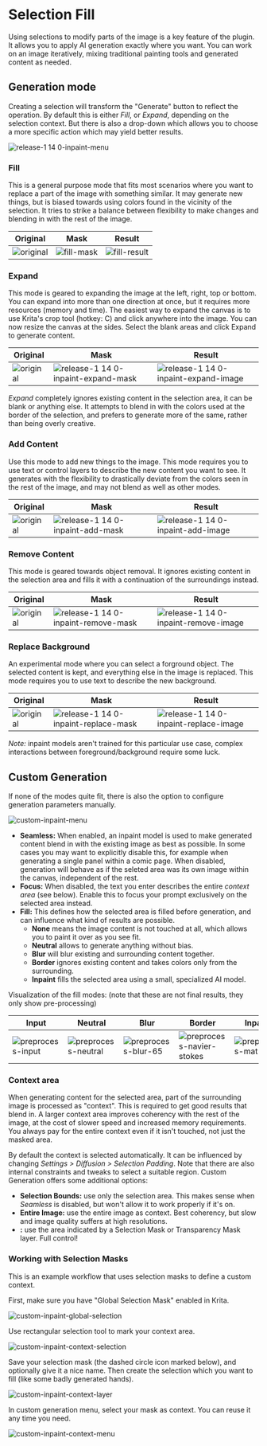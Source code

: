 # Selection Fill

Using selections to modify parts of the image is a key feature of the plugin. It allows you to apply AI generation exactly where
you want. You can work on an image iteratively, mixing traditional painting tools and generated content as needed.

## Generation mode

Creating a selection will transform the "Generate" button to reflect the operation.
By default this is either _Fill_, or _Expand_, depending on the selection context.
But there is also a drop-down which allows you to choose a more specific action which
may yield better results.

![release-1 14 0-inpaint-menu](https://github.com/Acly/krita-ai-diffusion/assets/6485914/67247461-3712-4fa4-bd8b-eb346578f1bb)

### Fill

This is a general purpose mode that fits most scenarios where you want to replace a part of the image with something
similar. It may generate new things, but is biased towards using colors found in the vicinity of the selection.
It tries to strike a balance between flexibility to make changes and blending in with the rest of the image.

| Original | Mask | Result |
|-|-|-|
| ![original](https://github.com/Acly/krita-ai-diffusion/assets/6485914/74c53aef-cae5-4037-a47c-8db87ce71d20) | ![fill-mask](https://github.com/Acly/krita-ai-diffusion/assets/6485914/e5111191-d9c0-4d73-a799-c9ffe2677933) | ![fill-result](https://github.com/Acly/krita-ai-diffusion/assets/6485914/d91669f7-a413-45ec-b55b-2888870b8c05) |


### Expand

This mode is geared to expanding the image at the left, right, top or bottom. You can expand into more than one direction
at once, but it requires more resources (memory and time). The easiest way to expand the canvas is to use Krita's crop tool
(hotkey: C) and click anywhere into the image. You can now resize the canvas at the sides. Select the blank areas and click
Expand to generate content.

| Original | Mask | Result |
|-|-|-|
| ![original](https://github.com/Acly/krita-ai-diffusion/assets/6485914/74c53aef-cae5-4037-a47c-8db87ce71d20) | ![release-1 14 0-inpaint-expand-mask](https://github.com/Acly/krita-ai-diffusion/assets/6485914/c306b3da-2061-49d5-abba-48e8682d1184) | ![release-1 14 0-inpaint-expand-image](https://github.com/Acly/krita-ai-diffusion/assets/6485914/57b5a20a-2c5c-430f-ab72-732b6e64783b) |

_Expand_ completely ignores existing content in the selection area, it can be blank or anything else. It attempts to blend in
with the colors used at the border of the selection, and prefers to generate more of the same, rather than being overly creative.

### Add Content
Use this mode to add new things to the image. This mode requires you to use text or control layers to describe the new content
you want to see. It generates with the flexibility to drastically deviate from the colors seen in the rest of the image, and
may not blend as well as other modes.

| Original | Mask | Result |
|-|-|-|
| ![original](https://github.com/Acly/krita-ai-diffusion/assets/6485914/74c53aef-cae5-4037-a47c-8db87ce71d20) | ![release-1 14 0-inpaint-add-mask](https://github.com/Acly/krita-ai-diffusion/assets/6485914/0eb8ba61-7b8d-40f8-8154-165277b5a8a6) | ![release-1 14 0-inpaint-add-image](https://github.com/Acly/krita-ai-diffusion/assets/6485914/1bc87a8a-ed3c-49e9-b7c2-60091d3248e8) |


### Remove Content
This mode is geared towards object removal. It ignores existing content in the selection area and fills it with a continuation
of the surroundings instead.

| Original | Mask | Result |
|-|-|-|
| ![original](https://github.com/Acly/krita-ai-diffusion/assets/6485914/74c53aef-cae5-4037-a47c-8db87ce71d20) | ![release-1 14 0-inpaint-remove-mask](https://github.com/Acly/krita-ai-diffusion/assets/6485914/b34f8486-1083-48d7-84cc-db950f1449c9) | ![release-1 14 0-inpaint-remove-image](https://github.com/Acly/krita-ai-diffusion/assets/6485914/45bc4c80-743b-4775-83c8-dd49468b08d2) |

### Replace Background
An experimental mode where you can select a forground object. The selected content is kept, and everything else in the image is
replaced. This mode requires you to use text to describe the new background.

| Original | Mask | Result |
|-|-|-|
| ![original](https://github.com/Acly/krita-ai-diffusion/assets/6485914/74c53aef-cae5-4037-a47c-8db87ce71d20) | ![release-1 14 0-inpaint-replace-mask](https://github.com/Acly/krita-ai-diffusion/assets/6485914/8291ebfd-3f77-47a1-ae0f-984fd057296a) | ![release-1 14 0-inpaint-replace-image](https://github.com/Acly/krita-ai-diffusion/assets/6485914/d70f778e-d4b8-4fae-8038-f581ea8421d2) |

_Note:_ inpaint models aren't trained for this particular use case, complex interactions between foreground/background require some luck.

## Custom Generation

If none of the modes quite fit, there is also the option to configure generation parameters manually.

![custom-inpaint-menu](https://github.com/Acly/krita-ai-diffusion/assets/6485914/bde041d3-ffca-4844-83f0-4ded84047ae6)

* **Seamless:** When enabled, an inpaint model is used to make generated content blend in with the existing image as best as possible.
  In some cases you may want to explicitly disable this, for example when generating a single panel within a comic page. When disabled,
  generation will behave as if the seleted area was its own image within the canvas, independent of the rest.
* **Focus:** When disabled, the text you enter describes the entire _context area_ (see below). Enable this to focus your prompt
  exclusively on the selected area instead.
* **Fill:** This defines how the selected area is filled before generation, and can influence what kind of results are possible.
  * **None** means the image content is not touched at all, which allows you to paint it over as you see fit.
  * **Neutral** allows to generate anything without bias.
  * **Blur** will blur existing and surrounding content together.
  * **Border** ignores existing content and takes colors only from the surrounding.
  * **Inpaint** fills the selected area using a small, specialized AI model.

Visualization of the fill modes: (note that these are not final results, they only show pre-processing)

| Input | Neutral | Blur | Border | Inpaint |
|-|-|-|-|-|
| ![preprocess-input](https://github.com/Acly/krita-ai-diffusion/assets/6485914/cbcfb8b5-4dce-40eb-bd9f-c7c5b4e1eb06) | ![preprocess-neutral](https://github.com/Acly/krita-ai-diffusion/assets/6485914/2abf0f7b-31e0-4bb3-8468-6b6b3c0203b6) | ![preprocess-blur-65](https://github.com/Acly/krita-ai-diffusion/assets/6485914/44c1f71f-ebaa-4a3d-89dd-cbb91532e95b) | ![preprocess-navier-stokes](https://github.com/Acly/krita-ai-diffusion/assets/6485914/31f83df1-7ad1-4d5a-8c1f-8406b0baa36e) | ![preprocess-mat](https://github.com/Acly/krita-ai-diffusion/assets/6485914/b2d53ec5-8d1f-47f8-8633-9143b0fbbef5) |


### Context area

When generating content for the selected area, part of the surrounding image is processed as "context". This is required to get
good results that blend in. A larger context area improves coherency with the rest of the image, at the cost of slower speed 
and increased memory requirements. You always pay for the entire context even if it isn't touched, not just the masked area.

By default the context is selected automatically. It can be influenced by changing _Settings > Diffusion > Selection Padding_.
Note that there are also internal constraints and tweaks to select a suitable region. Custom Generation offers some additional options:
* **Selection Bounds:** use only the selection area. This makes sense when _Seamless_ is disabled, but won't allow it to work properly if it's on.
* **Entire Image:** use the entire image as context. Best coherency, but slow and image quality suffers at high resolutions.
* **<Custom Layer>:** use the area indicated by a Selection Mask or Transparency Mask layer. Full control!

### Working with Selection Masks

This is an example workflow that uses selection masks to define a custom context.

First, make sure you have "Global Selection Mask" enabled in Krita.

![custom-inpaint-global-selection](https://github.com/Acly/krita-ai-diffusion/assets/6485914/0595d119-aae8-40e8-8406-99ed26fdc490)

Use rectangular selection tool to mark your context area.

![custom-inpaint-context-selection](https://github.com/Acly/krita-ai-diffusion/assets/6485914/069b1ad2-58fa-4543-836b-374393ef8cde)

Save your selection mask (the dashed circle icon marked below), and optionally give it a nice name. Then create the selection
which you want to fill (like some badly generated hands).

![custom-inpaint-context-layer](https://github.com/Acly/krita-ai-diffusion/assets/6485914/25af02b5-8437-4ba2-828d-ca847d0940f4)

In custom generation menu, select your mask as context. You can reuse it any time you need.

![custom-inpaint-context-menu](https://github.com/Acly/krita-ai-diffusion/assets/6485914/c79a6009-1fa3-4173-b123-592c4afc2cfc)


